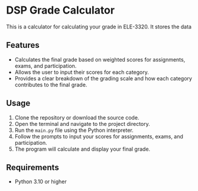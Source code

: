 # DSP Grade Calculator

This is a calculator for calculating your grade in ELE-3320. It stores the data 

## Features

- Calculates the final grade based on weighted scores for assignments, exams, and participation.
- Allows the user to input their scores for each category.
- Provides a clear breakdown of the grading scale and how each category contributes to the final grade.

## Usage

1. Clone the repository or download the source code.
2. Open the terminal and navigate to the project directory.
3. Run the `main.py` file using the Python interpreter.
4. Follow the prompts to input your scores for assignments, exams, and participation.
5. The program will calculate and display your final grade.

## Requirements

- Python 3.10 or higher
